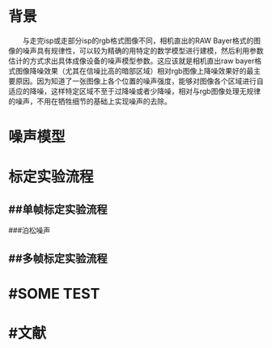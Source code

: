 **背景**  
========  
&ensp;&ensp;&ensp;&ensp;与走完isp或走部分isp的rgb格式图像不同，相机直出的RAW Bayer格式的图像的噪声具有规律性，可以较为精确的用特定的数学模型进行建模，然后利用参数估计的方式求出具体成像设备的噪声模型参数。这应该就是相机直出raw bayer格式图像降噪效果（尤其在信噪比高的暗部区域）相对rgb图像上降噪效果好的最主要原因。因为知道了一张图像上各个位置的噪声强度，能够对图像各个区域进行自适应的降噪，这样特定区域不至于过降噪或者少降噪，相对与rgb图像处理无规律的噪声，不用在牺牲细节的基础上实现噪声的去除。

**噪声模型**
========


**标定实验流程**    
========

##单帧标定实验流程
------------
###泊松噪声


##多帧标定实验流程
------------
#**SOME TEST**
======

#**文献**
======
<!--stackedit_data:
eyJoaXN0b3J5IjpbMTE4MjE1NTc4OCwtNzk0NTk0ODU2XX0=
-->
